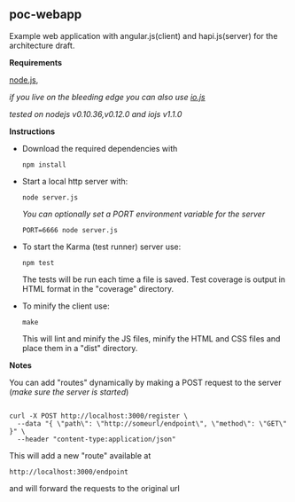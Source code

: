 poc-webapp
----------

Example web application with angular.js(client) and hapi.js(server) for
the architecture draft.

**Requirements**

[node.js](http://nodejs.org),

*if you live on the bleeding edge you can also use [io.js](http://iojs.org)*

*tested on nodejs v0.10.36,v0.12.0 and iojs v1.1.0*

**Instructions**

+ Download the required dependencies with

  `npm install`

+ Start a local http server with:

  `node server.js`

  *You can optionally set a PORT environment variable for the server*

  `
  PORT=6666
  node server.js
  `

+ To start the Karma (test runner) server use:

  `npm test`

  The tests will be run each time a file is saved.
  Test coverage is output in HTML format in the "coverage" directory.


+ To minify the client use:

  `make`

  This will lint and minify the JS files, minify the HTML and CSS files and
  place them in a "dist" directory.

**Notes**

You can add "routes" dynamically by making a POST request to the server
(*make sure the server is started*)

```

curl -X POST http://localhost:3000/register \
  --data "{ \"path\": \"http://someurl/endpoint\", \"method\": \"GET\" }" \
  --header "content-type:application/json"

```

This will add a new "route" available at

`http://localhost:3000/endpoint`

and will forward the requests to the original url

